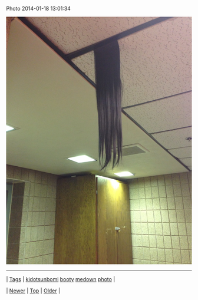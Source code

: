 <!--
title: Photo 2014-01-18 13
date: 2020-06-28T15:27:00.252Z
tags: kidotsunbomi, booty, medown, photo
-->


Photo 2014-01-18 13:01:34

![](73712474001-0.jpg)

<!--BOTTOM-POST-NAVIGATION-->
---

| [Tags](tags.md) | [kidotsunbomi](tag-kidotsunbomi.md) [booty](tag-booty.md) [medown](tag-medown.md) [photo](tag-photo.md) |

| [Newer](73712289719.md) | [Top](index.md) | [Older](73713186066.md) |